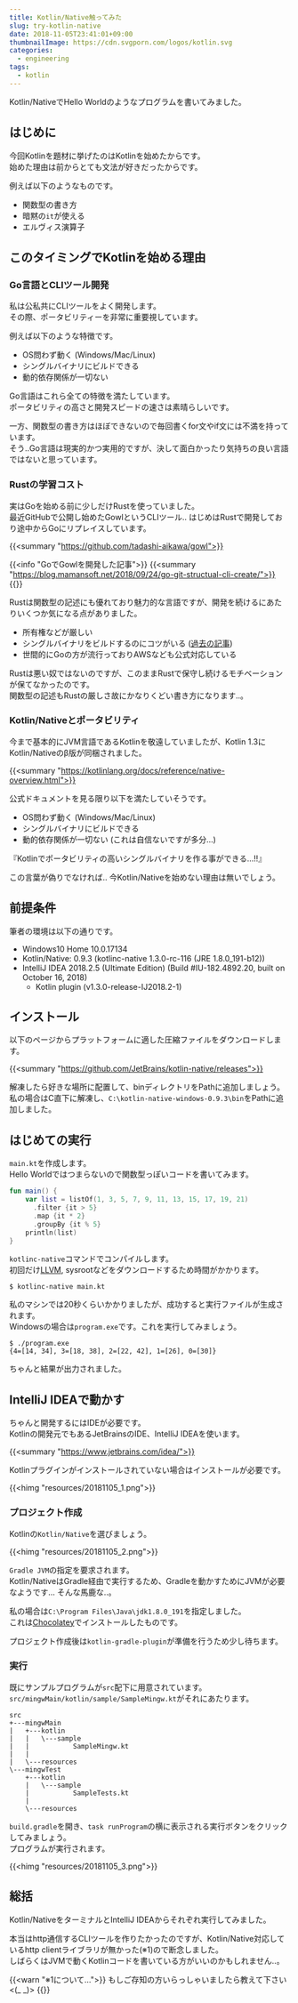 ```yaml
---
title: Kotlin/Native触ってみた
slug: try-kotlin-native
date: 2018-11-05T23:41:01+09:00
thumbnailImage: https://cdn.svgporn.com/logos/kotlin.svg
categories:
  - engineering
tags:
  - kotlin
---
```


Kotlin/NativeでHello Worldのようなプログラムを書いてみました。

<!--more-->

<!--toc-->


はじめに
--------

今回Kotlinを題材に挙げたのはKotlinを始めたからです。  
始めた理由は前からとても文法が好きだったからです。

例えば以下のようなものです。

* 関数型の書き方
* 暗黙の`it`が使える
* エルヴィス演算子


このタイミングでKotlinを始める理由
----------------------------------

### Go言語とCLIツール開発

私は公私共にCLIツールをよく開発します。  
その際、ポータビリティーを非常に重要視しています。

例えば以下のような特徴です。

* OS問わず動く (Windows/Mac/Linux)
* シングルバイナリにビルドできる
* 動的依存関係が一切ない

Go言語はこれら全ての特徴を満たしています。  
ポータビリティの高さと開発スピードの速さは素晴らしいです。

一方、関数型の書き方はほぼできないので毎回書くfor文やif文には不満を持っています。  
そう..Go言語は現実的かつ実用的ですが、決して面白かったり気持ちの良い言語ではないと思っています。


### Rustの学習コスト

実はGoを始める前に少しだけRustを使っていました。  
最近GitHubで公開し始めたGowlというCLIツール.. はじめはRustで開発しており途中からGoにリプレイスしています。

{{<summary "https://github.com/tadashi-aikawa/gowl">}}

{{<info "GoでGowlを開発した記事">}}
{{<summary "https://blog.mamansoft.net/2018/09/24/go-git-structual-cli-create/">}}
{{</info>}}

Rustは関数型の記述にも優れており魅力的な言語ですが、開発を続けるにあたりいくつか気になる点がありました。

* 所有権などが厳しい
* シングルバイナリをビルドするのにコツがいる ([過去の記事](http://localhost:1313/2018/08/20/rust-linux-single-binary/))
* 世間的にGoの方が流行っておりAWSなども公式対応している

Rustは悪い奴ではないのですが、このままRustで保守し続けるモチベーションが保てなかったのです。  
関数型の記述もRustの厳しさ故にかなりくどい書き方になります..。


### Kotlin/Nativeとポータビリティ

今まで基本的にJVM言語であるKotlinを敬遠していましたが、Kotlin 1.3にKotlin/Nativeのβ版が同梱されました。

{{<summary "https://kotlinlang.org/docs/reference/native-overview.html">}}

公式ドキュメントを見る限り以下を満たしていそうです。

* OS問わず動く (Windows/Mac/Linux)
* シングルバイナリにビルドできる
* 動的依存関係が一切ない (これは自信ないですが多分...)

『Kotlinでポータビリティの高いシングルバイナリを作る事ができる...!!』

この言葉が偽りでなければ.. 今Kotlin/Nativeを始めない理由は無いでしょう。


前提条件
--------

筆者の環境は以下の通りです。

* Windows10 Home 10.0.17134
* Kotlin/Native: 0.9.3 (kotlinc-native 1.3.0-rc-116 (JRE 1.8.0_191-b12))
* IntelliJ IDEA 2018.2.5 (Ultimate Edition) (Build #IU-182.4892.20, built on October 16, 2018)
  * Kotlin plugin (v1.3.0-release-IJ2018.2-1)


インストール
------------

以下のページからプラットフォームに適した圧縮ファイルをダウンロードします。

{{<summary "https://github.com/JetBrains/kotlin-native/releases">}}

解凍したら好きな場所に配置して、binディレクトリをPathに追加しましょう。  
私の場合はC直下に解凍し、`C:\kotlin-native-windows-0.9.3\bin`をPathに追加しました。


はじめての実行
--------------

`main.kt`を作成します。  
Hello Worldではつまらないので関数型っぽいコードを書いてみます。

```kotlin
fun main() {
    var list = listOf(1, 3, 5, 7, 9, 11, 13, 15, 17, 19, 21)
      .filter {it > 5}
      .map {it * 2}
      .groupBy {it % 5}
    println(list)
}
```

`kotlinc-native`コマンドでコンパイルします。  
初回だけ[LLVM], sysrootなどをダウンロードするため時間がかかります。

```
$ kotlinc-native main.kt
```

私のマシンでは20秒くらいかかりましたが、成功すると実行ファイルが生成されます。  
Windowsの場合は`program.exe`です。これを実行してみましょう。

```
$ ./program.exe
{4=[14, 34], 3=[18, 38], 2=[22, 42], 1=[26], 0=[30]}
```

ちゃんと結果が出力されました。


IntelliJ IDEAで動かす
---------------------

ちゃんと開発するにはIDEが必要です。  
Kotlinの開発元でもあるJetBrainsのIDE、IntelliJ IDEAを使います。

{{<summary "https://www.jetbrains.com/idea/">}}

Kotlinプラグインがインストールされていない場合はインストールが必要です。

{{<himg "resources/20181105_1.png">}}


### プロジェクト作成

Kotlinの`Kotlin/Native`を選びましょう。

{{<himg "resources/20181105_2.png">}}

`Gradle JVM`の指定を要求されます。  
Kotlin/NativeはGradle経由で実行するため、Gradleを動かすためにJVMが必要なようです... そんな馬鹿な..。

私の場合は`C:\Program Files\Java\jdk1.8.0_191`を指定しました。  
これは[Chocolatey]でインストールしたものです。

プロジェクト作成後は`kotlin-gradle-plugin`が準備を行うため少し待ちます。


### 実行

既にサンプルプログラムが`src`配下に用意されています。  
`src/mingwMain/kotlin/sample/SampleMingw.kt`がそれにあたります。

```
src
+---mingwMain
|   +---kotlin
|   |   \---sample
|   |           SampleMingw.kt
|   |
|   \---resources
\---mingwTest
    +---kotlin
    |   \---sample
    |           SampleTests.kt
    |
    \---resources
```

`build.gradle`を開き、`task runProgram`の横に表示される実行ボタンをクリックしてみましょう。  
プログラムが実行されます。

{{<himg "resources/20181105_3.png">}}



総括
----

Kotlin/NativeをターミナルとIntelliJ IDEAからそれぞれ実行してみました。

本当はhttp通信するCLIツールを作りたかったのですが、Kotlin/Native対応しているhttp clientライブラリが無かった(※1)ので断念しました。  
しばらくはJVMで動くKotlinコードを書いている方がいいのかもしれません..。

{{<warn "※1について...">}}
もしご存知の方いらっしゃいましたら教えて下さい <(_ _)>
{{</warn>}}


[LLVM]: https://llvm.org/
[Chocolatey]: https://chocolatey.org/
